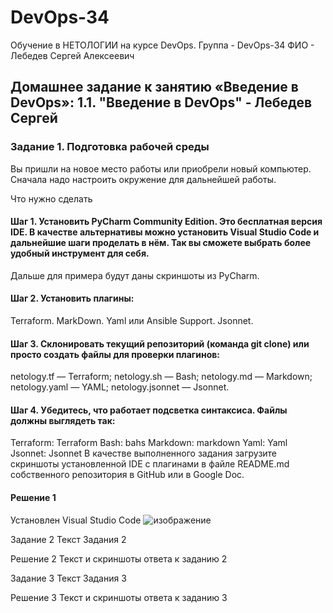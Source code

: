# DevOps-34
Обучение в НЕТОЛОГИИ на курсе DevOps. Группа - DevOps-34 ФИО - Лебедев Сергей Алексеевич


## Домашнее задание к занятию «Введение в DevOps»: 1.1. "Введение в DevOps" - Лебедев Сергей

### Задание 1. Подготовка рабочей среды
Вы пришли на новое место работы или приобрели новый компьютер. Сначала надо настроить окружение для дальнейшей работы.

Что нужно сделать

#### Шаг 1. Установить PyCharm Community Edition. Это бесплатная версия IDE. В качестве альтернативы можно установить Visual Studio Code и дальнейшие шаги проделать в нём. Так вы сможете выбрать более удобный инструмент для себя.

Дальше для примера будут даны скриншоты из PyCharm.

#### Шаг 2. Установить плагины:

Terraform.
MarkDown.
Yaml или Ansible Support.
Jsonnet.

#### Шаг 3. Склонировать текущий репозиторий (команда git clone) или просто создать файлы для проверки плагинов:

netology.tf — Terraform;
netology.sh — Bash;
netology.md — Markdown;
netology.yaml — YAML;
netology.jsonnet — Jsonnet.

#### Шаг 4. Убедитесь, что работает подсветка синтаксиса. Файлы должны выглядеть так:

Terraform: Terraform
Bash: bahs
Markdown: markdown
Yaml: Yaml
Jsonnet: Jsonnet
В качестве выполненного задания загрузите скриншоты установленной IDE с плагинами в файле README.md собственного репозитория в GitHub или в Google Doc.








#### Решение 1
Установлен Visual Studio Code
![изображение](https://github.com/li1s/DevOps-34/assets/26691938/f7a039b0-1d1b-4dd5-93be-43db82fd3cb9)



Задание 2
Текст Задания 2

Решение 2
Текст и скриншоты ответа к заданию 2


Задание 3
Текст Задания 3

Решение 3
Текст и скриншоты ответа к заданию 3
